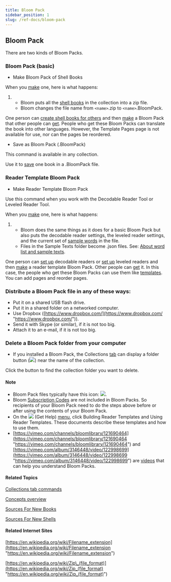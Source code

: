 ```yaml
---
title: Bloom Pack
sidebar_position: 1
slug: /ref-docs/bloom-pack
---
```


## Bloom Pack

There are two kinds of Bloom Packs.

### Bloom Pack (basic)

- Make Bloom Pack of Shell Books

When you [make](../Tasks/Shell_book_tasks/Make_a_Bloom_Pack.md) one, here is what happens:

1.  - Bloom puts all the [shell books](Shell_book.md) in the collection into a zip file.
    - Bloom changes the file name from `<name>`.zip to `<name>`.BloomPack.

One person can [create shell books for others](../Tasks/Shell_book_tasks/Create_a_shell_book.md) and then [make](../Tasks/Shell_book_tasks/Make_a_Bloom_Pack.md) a Bloom Pack that other people can [get](../Tasks/Basic_tasks/Get_shell_books_from_others.md). People who get these Bloom Packs can translate the book into other languages. However, the Template Pages page is not available for use, nor can the pages be reordered.

- Save as Bloom Pack (.BloomPack)

This command is available in any collection.

Use it to [save](../Tasks/Shell_book_tasks/Make_a_Bloom_Pack.md) one book in a .BloomPack file.

### Reader Template Bloom Pack

- Make Reader Template Bloom Pack

Use this command when you work with the Decodable Reader Tool or Leveled Reader Tool.

When you [make](../Tasks/Basic_tasks/Make_Reader_Template_BloomPack.md) one, here is what happens:

1.  - Bloom does the same things as it does for a basic Bloom Pack but also puts the decodable reader settings, the leveled reader settings, and the current set of [sample words](../Tasks/Edit_tasks/Decodable_Reader_Tool/Words_tab.md) in the file.
    - Files in the Sample Texts folder become .json files. See: [About word list and sample texts](About_word_lists_and_sample_texts.md).

One person can [set up](../Tasks/Edit_tasks/Decodable_Reader_Tool/Set_up_Decodable_Reader_Tool_dialog_box.md) decodable readers or [set up](../Tasks/Edit_tasks/Leveled_Reader_Tool/Set_up_Leveled_Reader_Tool_dialog_box.md) leveled readers and then [make](../Tasks/Basic_tasks/Make_Reader_Template_BloomPack.md) a reader template Bloom Pack. Other people can [get](../Tasks/Basic_tasks/Get_Reader_Template_Bloom_Pack_from_others.md) it. In this case, the people who get these Bloom Packs can use them like [templates](Template.md). You can add pages and reorder pages.

### Distribute a Bloom Pack file in any of these ways:

- Put it on a shared USB flash drive.
- Put it in a shared folder on a networked computer.
- Use Dropbox ([https://www.dropbox.com/](https://www.dropbox.com/ "https://www.dropbox.com/")).
- Send it with Skype (or similar), if it is not too big.
- Attach it to an e-mail, if it is not too big.

### Delete a Bloom Pack folder from your computer

- If you installed a Bloom Pack, the Collections [tab](../User_Interface/Tabs/Collections_tab_commands.md) can display a folder button (![](/ref-docs-assets/images/User_Interface/Tabs/RemoveFolder.png)) near the name of the collection.

Click the button to find the collection folder you want to delete.

#### Note

- Bloom Pack files typically have this icon: ![](/ref-docs-assets/images/Concepts/BloomPackIcon.png).
- Bloom [Subscription Codes](../Tasks/Basic_tasks/Enter_Subscription_Code.md) are not included in Bloom Packs. So recipients of your Bloom Pack need to do the steps above before or after using the contents of your Bloom Pack.
- On the ![](/ref-docs-assets/images/User_Interface/Toolbar/HelpButtonBW.png) (Get Help) [menu](../User_Interface/Help_menu/Help_menu.md), click Building Reader Templates and Using Reader Templates. These documents describe these templates and how to use them.
- [https://vimeo.com/channels/bloomlibrary/121690464](https://vimeo.com/channels/bloomlibrary/121690464 "https://vimeo.com/channels/bloomlibrary/121690464") and [https://vimeo.com/album/3146448/video/122998699](https://vimeo.com/album/3146448/video/122998699 "https://vimeo.com/album/3146448/video/122998699") are [videos](../FAQ/Instructional_Videos.md) that can help you understand Bloom Packs.

#### Related Topics

[Collections tab commands](../User_Interface/Tabs/Collections_tab_commands.md)

[Concepts overview](Concepts_overview.md)

[Sources For New Books](Sources_For_New_Books.md)

[Sources For New Shells](Sources_For_New_Shells.md)

#### Related Internet Sites

[https://en.wikipedia.org/wiki/Filename_extension](https://en.wikipedia.org/wiki/Filename_extension "https://en.wikipedia.org/wiki/Filename_extension")

[https://en.wikipedia.org/wiki/Zip\_(file_format)](<https://en.wikipedia.org/wiki/Zip_(file_format)> "https://en.wikipedia.org/wiki/Zip_(file_format)")
